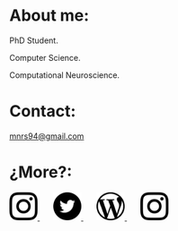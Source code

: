 # About me:

PhD Student.

Computer Science.

Computational Neuroscience.

# Contact:

mnrs94@gmail.com

# ¿More?:

<a target="_blank" rel="noopener noreferrer" href="https://instagram.com/manuscritor/"> <img src="/resources/ig.png" width="50" height="50"> </a>&nbsp;&nbsp;&nbsp;&nbsp;&nbsp;
<a target="_blank" rel="noopener noreferrer" href="https://twitter.com/manuscritor/"> <img src="/resources/tw.png" width="50" height="50"> </a>&nbsp;&nbsp;&nbsp;&nbsp;&nbsp;
<a target="_blank" rel="noopener noreferrer" href="https://disquisicionesnocturnas.wordpress.com/"> <img src="/resources/wp.png" width="50" height="50"> </a>&nbsp;&nbsp;&nbsp;&nbsp;&nbsp;
<a target="_blank" rel="noopener noreferrer" href="https://instagram.com/supazum/"> <img src="/resources/ig.png" width="50" height="50"> </a>
